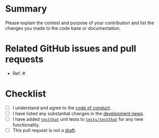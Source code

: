 # Summary

Please explain the context and purpose of your contribution and list the changes you made to the code base or documentation.

# Related GitHub issues and pull requests

- Ref: #

# Checklist

- [ ] I understand and agree to the [code of conduct](https://github.com/ropensci/drake/blob/master/CODE_OF_CONDUCT.md).
- [ ] I have listed any substantial changes in the [development news](https://github.com/ropensci/drake/blob/master/NEWS.md).
- [ ] I have added [`testthat`](https://github.com/r-lib/testthat) unit tests to [`tests/testthat`](https://github.com/ropensci/drake/tree/master/tests/testthat) for any new functionality.
- [ ] This pull request is not a [draft](https://github.blog/2019-02-14-introducing-draft-pull-requests).
